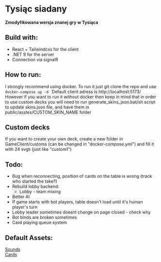 # Tysiąc siadany
**Zmodyfikowana wersja znanej gry w Tysiąca**

## Build with:
* React + Tailwindcss for the client
* .NET 9 for the server
* Connection via signalR

## How to run:
I strongly recommend using docker. To run it just git clone the repo and use ```docker-compose up -d ``` Default client adress is http://localhost:5173/
However if you want to run it without docker then keep in mind that in order to use custom decks you will need to run generate_skins_json.bat/sh script to update skins.json file, and have them in public/asstes/CUSTOM_SKIN_NAME folder
## Custom decks
If you want to create your own deck, create a new folder in GameClient/customs (can be changed in "docker-compose.yml") and fill it with 24 svgs (just like "custom1")
## Todo:
* Bug when reconnecting, position of cards on the table is wrong (track who started the take?)
* Rebuild lobby backend:
    - Lobby - team mixing
* Better AI
* If game starts with bot players, table doesn't load until it's human player's turn
* Lobby leader sometimes doesnt change on page closed - check why
* Bot binds are broken sometimes
* Card playing queue system

## Default Assets:
[Sounds](https://pixabay.com) \
[Cards](https://www.me.uk/cards/) 